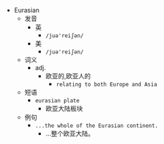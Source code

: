 - Eurasian
  - 发音
    - 英
      - `/juə'reiʃən/`
    - 美
      - `/juə'reiʃən/`
  - 词义
    - adj.
      - 欧亚的,欧亚人的
        - `relating to both Europe and Asia`
  - 短语
    - `eurasian plate`
      - 欧亚大陆板块 
  - 例句
    - `...the whole of the Eurasian continent.`
      - ...整个欧亚大陆。

